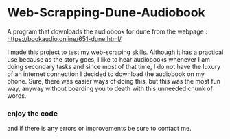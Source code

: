 # Web-Scrapping-Dune-Audiobook
A program that downloads the audiobook for dune from the webpage : https://bookaudio.online/651-dune.html/

I made this project to test my web-scraping skills. Although it has a practical use because as the story goes, I like to hear audiobooks whenever I am doing secondary tasks and since most of that time, I do not have the luxury of an internet connection I decided to download the audiobook on my phone. Sure, there was easier ways of doing this, but this was the most fun way, anyway without boarding you to death with this unneeded chunk of words. 

### enjoy the code 
and if there is any errors or improvements be sure to contact me.
